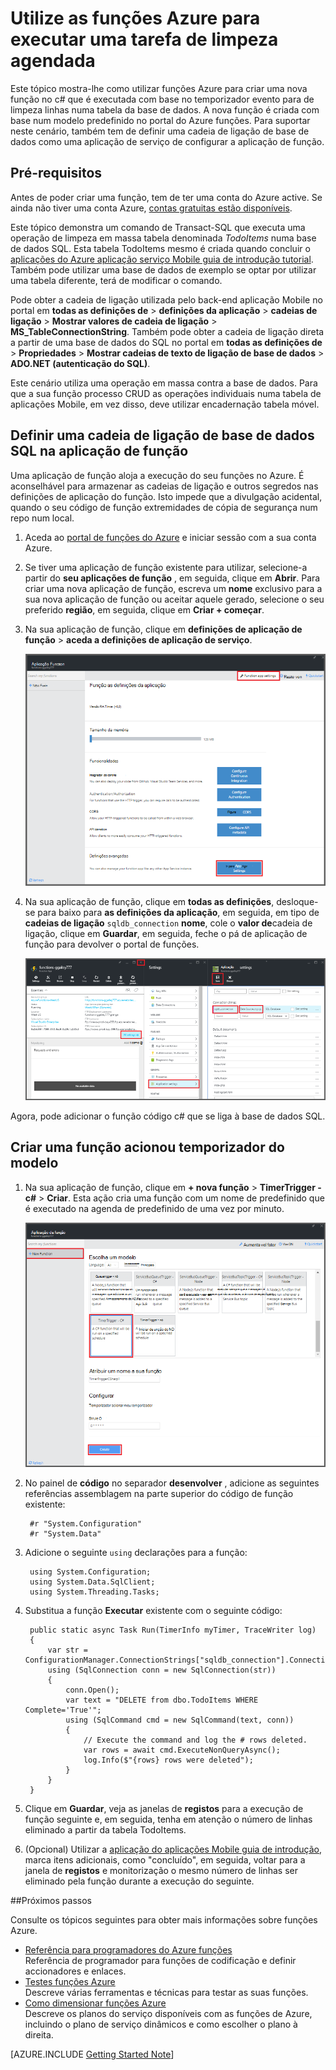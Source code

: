 <properties
   pageTitle="Utilize as funções Azure para executar uma tarefa de limpeza agendada | Microsoft Azure"
   description="Utilize funções de Azure criar uma função c# que é executada com base num temporizador do evento."
   services="functions"
   documentationCenter="na"
   authors="ggailey777"
   manager="erikre"
   editor=""
   tags=""
   />

<tags
   ms.service="functions"
   ms.devlang="multiple"
   ms.topic="article"
   ms.tgt_pltfrm="multiple"
   ms.workload="na"
   ms.date="09/26/2016"
   ms.author="glenga"/>
   
# <a name="use-azure-functions-to-perform-a-scheduled-clean-up-task"></a>Utilize as funções Azure para executar uma tarefa de limpeza agendada

Este tópico mostra-lhe como utilizar funções Azure para criar uma nova função no c# que é executada com base no temporizador evento para de limpeza linhas numa tabela da base de dados. A nova função é criada com base num modelo predefinido no portal do Azure funções. Para suportar neste cenário, também tem de definir uma cadeia de ligação de base de dados como uma aplicação de serviço de configurar a aplicação de função. 

## <a name="prerequisites"></a>Pré-requisitos 

Antes de poder criar uma função, tem de ter uma conta do Azure active. Se ainda não tiver uma conta Azure, [contas gratuitas estão disponíveis](https://azure.microsoft.com/free/).

Este tópico demonstra um comando de Transact-SQL que executa uma operação de limpeza em massa tabela denominada *TodoItems* numa base de dados SQL. Esta tabela TodoItems mesmo é criada quando concluir o [aplicações do Azure aplicação serviço Mobile guia de introdução tutorial](../app-service-mobile/app-service-mobile-ios-get-started.md). Também pode utilizar uma base de dados de exemplo se optar por utilizar uma tabela diferente, terá de modificar o comando.

Pode obter a cadeia de ligação utilizada pelo back-end aplicação Mobile no portal em **todas as definições de** > **definições da aplicação** > **cadeias de ligação** > **Mostrar valores de cadeia de ligação** > **MS_TableConnectionString**. Também pode obter a cadeia de ligação direta a partir de uma base de dados do SQL no portal em **todas as definições de** > **Propriedades** > **Mostrar cadeias de texto de ligação de base de dados** > **ADO.NET (autenticação do SQL)**.

Este cenário utiliza uma operação em massa contra a base de dados. Para que a sua função processo CRUD as operações individuais numa tabela de aplicações Mobile, em vez disso, deve utilizar encadernação tabela móvel.

## <a name="set-a-sql-database-connection-string-in-the-function-app"></a>Definir uma cadeia de ligação de base de dados SQL na aplicação de função

Uma aplicação de função aloja a execução do seu funções no Azure. É aconselhável para armazenar as cadeias de ligação e outros segredos nas definições de aplicação do função. Isto impede que a divulgação acidental, quando o seu código de função extremidades de cópia de segurança num repo num local. 

1. Aceda ao [portal de funções do Azure](https://functions.azure.com/signin) e iniciar sessão com a sua conta Azure.

2. Se tiver uma aplicação de função existente para utilizar, selecione-a partir do **seu aplicações de função** , em seguida, clique em **Abrir**. Para criar uma nova aplicação de função, escreva um **nome** exclusivo para a sua nova aplicação de função ou aceitar aquele gerado, selecione o seu preferido **região**, em seguida, clique em **Criar + começar**. 

3. Na sua aplicação de função, clique em **definições de aplicação de função** > **aceda a definições de aplicação de serviço**. 

    ![Pá de definições de aplicação de função](./media/functions-create-an-event-processing-function/functions-app-service-settings.png)

4. Na sua aplicação de função, clique em **todas as definições**, desloque-se para baixo para **as definições da aplicação**, em seguida, em tipo de **cadeias de ligação** `sqldb_connection` **nome**, cole o **valor de**cadeia de ligação, clique em **Guardar**, em seguida, feche o pá de aplicação de função para devolver o portal de funções.

    ![Cadeia de ligação de definição de aplicação de serviço](./media/functions-create-an-event-processing-function/functions-app-service-settings-connection-strings.png)

Agora, pode adicionar o função código c# que se liga à base de dados SQL.

## <a name="create-a-timer-triggered-function-from-the-template"></a>Criar uma função acionou temporizador do modelo

1. Na sua aplicação de função, clique em **+ nova função** > **TimerTrigger - c#** > **Criar**. Esta ação cria uma função com um nome de predefinido que é executado na agenda de predefinido de uma vez por minuto. 

    ![Criar uma nova função acionou temporizador](./media/functions-create-an-event-processing-function/functions-create-new-timer-trigger.png)

2. No painel de **código** no separador **desenvolver** , adicione as seguintes referências assemblagem na parte superior do código de função existente:

        #r "System.Configuration"
        #r "System.Data"

3. Adicione o seguinte `using` declarações para a função:

        using System.Configuration;
        using System.Data.SqlClient;
        using System.Threading.Tasks; 

4. Substitua a função **Executar** existente com o seguinte código:

        public static async Task Run(TimerInfo myTimer, TraceWriter log)
        {
            var str = ConfigurationManager.ConnectionStrings["sqldb_connection"].ConnectionString;
            using (SqlConnection conn = new SqlConnection(str))
            {
                conn.Open();
                var text = "DELETE from dbo.TodoItems WHERE Complete='True'";
                using (SqlCommand cmd = new SqlCommand(text, conn))
                {
                    // Execute the command and log the # rows deleted.
                    var rows = await cmd.ExecuteNonQueryAsync();
                    log.Info($"{rows} rows were deleted");
                }
            }
        }

5. Clique em **Guardar**, veja as janelas de **registos** para a execução de função seguinte e, em seguida, tenha em atenção o número de linhas eliminado a partir da tabela TodoItems.

6. (Opcional) Utilizar a [aplicação do aplicações Mobile guia de introdução](../app-service-mobile/app-service-mobile-ios-get-started.md), marca itens adicionais, como "concluído", em seguida, voltar para a janela de **registos** e monitorização o mesmo número de linhas ser eliminado pela função durante a execução do seguinte. 

##<a name="next-steps"></a>Próximos passos

Consulte os tópicos seguintes para obter mais informações sobre funções Azure.

+ [Referência para programadores do Azure funções](functions-reference.md)  
Referência de programador para funções de codificação e definir accionadores e enlaces.
+ [Testes funções Azure](functions-test-a-function.md)  
Descreve várias ferramentas e técnicas para testar as suas funções.
+ [Como dimensionar funções Azure](functions-scale.md)  
Descreve os planos do serviço disponíveis com as funções de Azure, incluindo o plano de serviço dinâmicos e como escolher o plano à direita.  

[AZURE.INCLUDE [Getting Started Note](../../includes/functions-get-help.md)]